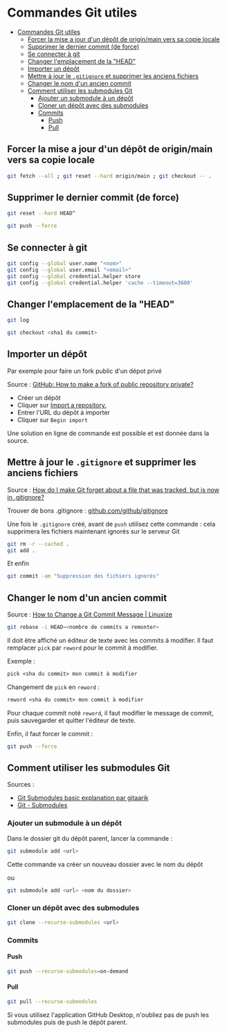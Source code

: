 # Commandes Git utiles

- [Commandes Git utiles](#commandes-git-utiles)
  - [Forcer la mise a jour d'un dépôt de origin/main vers sa copie locale](#forcer-la-mise-a-jour-dun-dépôt-de-originmain-vers-sa-copie-locale)
  - [Supprimer le dernier commit (de force)](#supprimer-le-dernier-commit-de-force)
  - [Se connecter à git](#se-connecter-à-git)
  - [Changer l'emplacement de la "HEAD"](#changer-lemplacement-de-la-head)
  - [Importer un dépôt](#importer-un-dépôt)
  - [Mettre à jour le `.gitignore` et supprimer les anciens fichiers](#mettre-à-jour-le-gitignore-et-supprimer-les-anciens-fichiers)
  - [Changer le nom d'un ancien commit](#changer-le-nom-dun-ancien-commit)
  - [Comment utiliser les submodules Git](#comment-utiliser-les-submodules-git)
    - [Ajouter un submodule à un dépôt](#ajouter-un-submodule-à-un-dépôt)
    - [Cloner un dépôt avec des submodules](#cloner-un-dépôt-avec-des-submodules)
    - [Commits](#commits)
      - [Push](#push)
      - [Pull](#pull)

## Forcer la mise a jour d'un dépôt de origin/main vers sa copie locale

```sh
git fetch --all ; git reset --hard origin/main ; git checkout -- .
```

## Supprimer le dernier commit (de force)

```sh
git reset --hard HEAD^
```

```sh
git push --force
```

## Se connecter à git

```sh
git config --global user.name "<nom>"
git config --global user.email "<email>"
git config --global credential.helper store
git config --global credential.helper 'cache --timeout=3600'
```

## Changer l'emplacement de la "HEAD"

```sh
git log

git checkout <sha1 du commit>
```

## Importer un dépôt

Par exemple pour faire un fork public d'un dépot privé

Source : [GitHub: How to make a fork of public repository private?](https://stackoverflow.com/q/10065526)

- Créer un dépôt
- Cliquer sur [Import a repository.](https://github.com/new/import)
- Entrer l'URL du dépôt à importer
- Cliquer sur `Begin import`

Une solution en ligne de commande est possible et est donnée dans la source.

## Mettre à jour le `.gitignore` et supprimer les anciens fichiers

Source : [How do I make Git forget about a file that was tracked, but is now in .gitignore?](https://stackoverflow.com/a/19095988)

Trouver de bons .gitignore : [github.com/github/gitignore](https://github.com/github/gitignore)

Une fois le `.gitignore` créé, avant de `push` utilisez cette commande : cela supprimera les fichiers maintenant ignorés sur le serveur Git

```sh
git rm -r --cached .
git add .
```

Et enfin

```sh
git commit -am "Suppression des fichiers ignorés"
```

## Changer le nom d'un ancien commit

Source : [How to Change a Git Commit Message | Linuxize](https://linuxize.com/post/change-git-commit-message/)

```sh
git rebase -i HEAD~<nombre de commits a remonter>
```

Il doit être affiché un éditeur de texte avec les commits à modifier. Il faut remplacer `pick` par `reword` pour le commit à modifier.

Exemple :

```txt
pick <sha du commit> mon commit à modifier
```

Changement de `pick` en `reword` :

```txt
reword <sha du commit> mon commit à modifier
```

Pour chaque commit noté `reword`, il faut modifier le message de commit, puis sauvegarder et quitter l'éditeur de texte.

Enfin, il faut forcer le commit :

```sh
git push --force
```

## Comment utiliser les submodules Git

Sources :

- [Git Submodules basic explanation par gitaarik](https://gist.github.com/gitaarik/8735255)
- [Git - Submodules](https://git-scm.com/book/en/v2/Git-Tools-Submodules)

### Ajouter un submodule à un dépôt

Dans le dossier git du dépôt parent, lancer la commande :

```sh
git submodule add <url>
```

Cette commande va créer un nouveau dossier avec le nom du dépôt

ou

```sh
git submodule add <url> <nom du dossier>
```

### Cloner un dépôt avec des submodules

```sh
git clone --recurse-submodules <url>
```

### Commits

#### Push

```sh
git push --recurse-submodules=on-demand
```

#### Pull

```sh
git pull --recurse-submodules
```

Si vous utilisez l'application GitHub Desktop, n'oubliez pas de push les submodules puis de push le dépôt parent.
